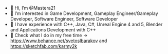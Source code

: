 - 👋 Hi, I’m @Mastera21
- 👀 I’m interested in Game Development, Gameplay Engineer/Gameplay Developer, Software Engineer, Software Developer
- 🌱 I have experience with C++, Java, C#, Unreal Engine 4 and 5, Blender and Applications Development with C++
- 🥚 Check what I do in my free time -> https://www.behance.net/svetoslbarakov and https://sketchfab.com/karmy2k



<!--- 
💞️ I’m looking to collaborate on ...
- 📫 How to reach me ...
--->

<!---
Mastera21/Mastera21 is a ✨ special ✨ repository because its `README.md` (this file) appears on your GitHub profile.
You can click the Preview link to take a look at your changes.
--->
